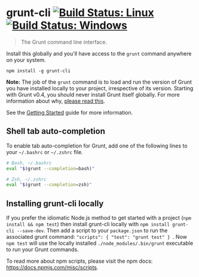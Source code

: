 # grunt-cli [![Build Status: Linux](https://travis-ci.org/gruntjs/grunt-cli.svg?branch=master)](https://travis-ci.org/gruntjs/grunt-cli) [![Build Status: Windows](https://ci.appveyor.com/api/projects/status/prp6g944b05jsq6d/branch/master?svg=true)](https://ci.appveyor.com/project/gruntjs/grunt-cli/branch/master)

> The Grunt command line interface.

Install this globally and you'll have access to the `grunt` command anywhere on your system.

```shell
npm install -g grunt-cli 
```

**Note:** The job of the `grunt` command is to load and run the version of Grunt you have installed locally to your project, irrespective of its version.  Starting with Grunt v0.4, you should never install Grunt itself globally.  For more information about why, [please read this](http://nodejs.org/en/blog/npm/npm-1-0-global-vs-local-installation).

See the [Getting Started](http://gruntjs.com/getting-started) guide for more information.

## Shell tab auto-completion
To enable tab auto-completion for Grunt, add one of the following lines to your `~/.bashrc` or `~/.zshrc` file.

```bash
# Bash, ~/.bashrc
eval "$(grunt --completion=bash)"
```

```bash
# Zsh, ~/.zshrc
eval "$(grunt --completion=zsh)"
```

## Installing grunt-cli locally
If you prefer the idiomatic Node.js method to get started with a project (`npm install && npm test`) then install grunt-cli locally with `npm install grunt-cli --save-dev`. Then add a script to your `package.json` to run the associated grunt command: `"scripts": { "test": "grunt test" } `. Now `npm test` will use the locally installed `./node_modules/.bin/grunt` executable to run your Grunt commands.

To read more about npm scripts, please visit the npm docs: <https://docs.npmjs.com/misc/scripts>.
